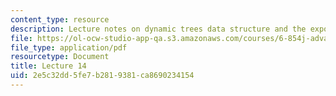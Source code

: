 ```yaml
---
content_type: resource
description: Lecture notes on dynamic trees data structure and the expose operation.
file: https://ol-ocw-studio-app-qa.s3.amazonaws.com/courses/6-854j-advanced-algorithms-fall-2008/2e5c32dd5fe7b2819381ca8690234154_lect10_31.pdf
file_type: application/pdf
resourcetype: Document
title: Lecture 14
uid: 2e5c32dd-5fe7-b281-9381-ca8690234154
---
```

